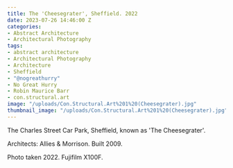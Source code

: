 ```yaml
---
title: The 'Cheesegrater', Sheffield. 2022
date: 2023-07-26 14:46:00 Z
categories:
- Abstract Architecture
- Architectural Photography
tags:
- abstract architecture
- Architectural Photography
- Architecture
- Sheffield
- "@nogreathurry"
- No Great Hurry
- Robin Maurice Barr
- con.structural.art
image: "/uploads/Con.Structural.Art%201%20(Cheesegrater).jpg"
thumbnail_image: "/uploads/Con.Structural.Art%201%20(Cheesegrater).jpg"
---
```


The Charles Street Car Park, Sheffield, known as 'The Cheesegrater'. 

Architects: Allies & Morrison. Built 2009. 

Photo taken 2022. Fujifilm X100F.